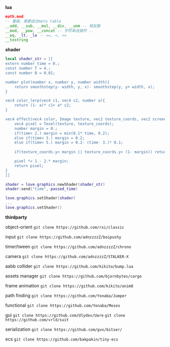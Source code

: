 **lua**

```lua
math.mod
-- 重载，需要结合meta table
__add, __sub, __mul, __div, __unm -- 相反数
__mod, __pow, __concat -- 字符串连接符 ..
__eq, _lt, _le -- ==, <, <=
__tostring
```



**shader**

```lua
local shader_str = [[
extern number time = 0.;
const number T = 4.;
const number B = 0.01;

number plot(number x, number y, number width){
	return smoothstep(y- width, y, x)- smoothstep(y, y+ width, x);
}

vec4 color_lerp(vec4 c1, vec4 c2, number a){
	return (1- a)* c1+ a* c2;
}

vec4 effect(vec4 color, Image texture, vec2 texture_coords, vec2 screen_coords){
	vec4 pixel = Texel(texture, texture_coords);
	number margin = 0.;
	if(time< 2.) margin = min(0.1* time, 0.2);
	else if(time< 3.) margin = 0.2;
	else if(time< 5.) margin = 0.2- (time- 3.)* 0.1;
	
	if(texture_coords.y< margin || texture_coords.y> (1- margin)) return vec4(4.);

	pixel *= 1.- 2.* margin;
	return pixel;
}
]]

shader = love.graphics.newShader(shader_str)
shader:send("time", passed_time)

love.graphics.setShader(shader)
...
love.graphics.setShader()
```



**thirdparty**

object-orient	 `git clone https://github.com/rxi/classic`

input	`git clone https://github.com/adnzzzzZ/boipushy`

timer/tween	`git clone https://github.com/adnzzzzZ/chrono`

camera	`git clone https://github.com/adnzzzzZ/STALKER-X`

aabb collider	`git clone https://github.com/kikito/bump.lua`

assets manager	`git clone https://github.com/bjornbytes/cargo`

frame animation	`git clone https://github.com/kikito/anim8`

path finding	`git clone https://github.com/Yonaba/Jumper`

functional	`git clone https://github.com/Yonaba/Moses`

gui	`git clone https://github.com/Ulydev/Uare`	`git clone https://github.com/vrld/suit`

serialization	`git clone https://github.com/gvx/bitser/`

ecs	`git clone https://github.com/bakpakin/tiny-ecs`